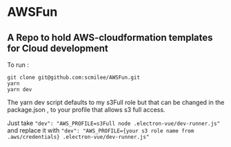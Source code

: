 # AWSFun
## A Repo to hold AWS-cloudformation templates for Cloud development

To run :
``` 
git clone git@github.com:scmilee/AWSFun.git 
yarn
yarn dev
```
The yarn dev script defaults to my s3Full role but that can be changed in the package.json , to your profile that allows s3 full access. 

Just take ` "dev": "AWS_PROFILE=s3Full node .electron-vue/dev-runner.js" ` and replace it with ``` "dev": "AWS_PROFILE={your s3 role name from .aws/credentials} .electron-vue/dev-runner.js" ```
